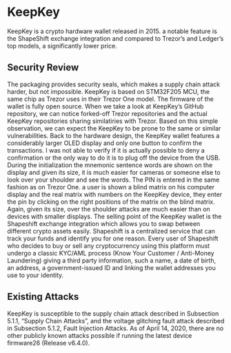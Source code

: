 # KeepKey
KeepKey is a crypto hardware wallet released in 2015. a notable feature is the ShapeShift exchange integration and compared to Trezor’s and Ledger’s top models, a significantly lower price.
## Security Review
The packaging provides security seals, which makes a supply chain attack harder, but not impossible. KeepKey is based on STM32F205 MCU, the same
chip as Trezor uses in their Trezor One model. The firmware of the wallet is fully open source.
When we take a look at KeepKey’s GitHub repository, we can notice forked-off Trezor repositories and the actual KeepKey repositories sharing
similatiries with Trezor. Based on this simple observation, we can expect the KeepKey to be prone to the same or similar vulnerabilities.
Back to the hardware design, the KeepKey wallet features a considerably larger OLED display and only one button to confirm the transactions. I was not able to verify if it is actually possible to deny a confirmation or the only way to do it is to plug off the device from the USB.
During the initialization the mnemonic sentence words are shown on the display and given its size, it is much easier for cameras or someone else to look over your shoulder and see the words. The PIN is entered in the same fashion as on Trezor One. a user is shown a blind matrix on his computer display and the real matrix with numbers on the KeepKey device, they enter the pin by
clicking on the right positions of the matrix on the blind matrix. Again, given its size, over the shoulder attacks are much easier than on devices with smaller displays.
The selling point of the KeepKey wallet is the Shapeshift exchange integration which allows you to swap between different crypto assets easily. Shapeshift is a centralized service that can track your funds and identify you for one reason. Every user of Shapeshift who decides to buy or sell any cryptocurrency using this platform must undergo a classic KYC/AML process (Know Your Customer / Anti-Money Laundering) giving a third party information, such a name, a date of birth, an address, a government-issued ID and linking the wallet addresses you use to your identity.
## Existing Attacks
KeepKey is susceptible to the supply chain attack described in Subsection 5.1.1, “Supply Chain Attacks”, and the voltage glitching fault attack described in Subsection 5.1.2, Fault Injection Attacks. As of April 14, 2020, there are no other publicly known attacks possible if
running the latest device firmware26 (Release v6.4.0).